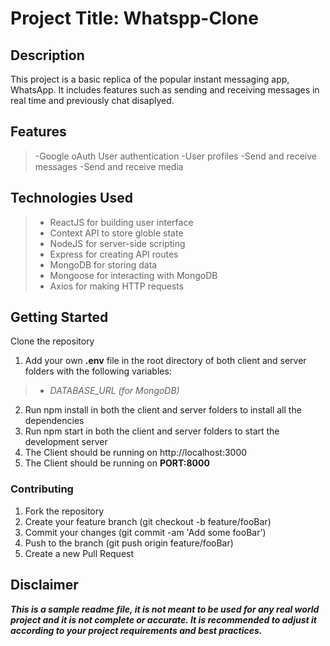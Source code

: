 # Project Title: Whatspp-Clone
## Description
This project is a basic replica of the popular instant messaging app, WhatsApp. It includes features such as sending and receiving messages in real time and previously chat disaplyed.

## Features
> -Google oAuth User authentication
> -User profiles
> -Send and receive messages
> -Send and receive media


## Technologies Used
> - ReactJS for building user interface
> - Context API to store globle state
> - NodeJS for server-side scripting
> - Express for creating API routes
> - MongoDB for storing data
> - Mongoose for interacting with MongoDB
> - Axios for making HTTP requests

## Getting Started
Clone the repository
1. Add your own **.env** file in the root directory of both client and server folders with the following variables:
> - *DATABASE_URL (for MongoDB)*
2. Run npm install in both the client and server folders to install all the dependencies
3. Run npm start in both the client and server folders to start the development server
4. The Client should be running on http://localhost:3000
5. The Client should be running on **PORT:8000**
### Contributing
1. Fork the repository
2. Create your feature branch (git checkout -b feature/fooBar)
3. Commit your changes (git commit -am 'Add some fooBar')
4. Push to the branch (git push origin feature/fooBar)
5. Create a new Pull Request


## Disclaimer
***This is a sample readme file, it is not meant to be used for any real world project and it is not complete or accurate. It is recommended to adjust it according to your project requirements and best practices.***
